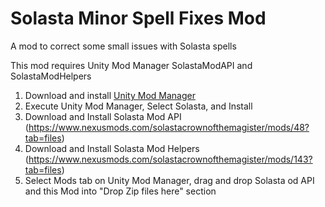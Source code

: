 # Solasta Minor Spell Fixes Mod

A mod to correct some small issues with Solasta spells

This mod requires Unity Mod Manager
SolastaModAPI
and
SolastaModHelpers

1. Download and install [Unity Mod Manager](https://www.nexusmods.com/site/mods/21)
2. Execute Unity Mod Manager, Select Solasta, and Install
3. Download and Install Solasta Mod API
(https://www.nexusmods.com/solastacrownofthemagister/mods/48?tab=files)
4. Download and Install Solasta Mod Helpers (https://www.nexusmods.com/solastacrownofthemagister/mods/143?tab=files)
3. Select Mods tab on Unity Mod Manager, drag and drop Solasta od API and this Mod into "Drop Zip files here" section